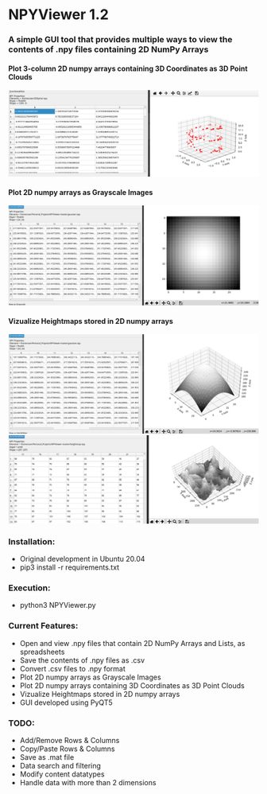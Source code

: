 
# NPYViewer 1.2
###  A simple GUI tool that provides multiple ways to view the contents of .npy files containing 2D NumPy Arrays 

#### Plot 3-column 2D numpy arrays containing 3D Coordinates as 3D Point Clouds
![screenshot](screenshots/ScreenShot1.png)
#### Plot 2D numpy arrays as Grayscale Images
![screenshot](screenshots/ScreenShot2.png)
#### Vizualize Heightmaps stored in 2D numpy arrays
![screenshot](screenshots/ScreenShot3.png) 
![screenshot](screenshots/ScreenShot4.png)



### Installation:
* Original development in Ubuntu 20.04
* pip3 install -r requirements.txt


### Execution:
* python3 NPYViewer.py


### Current Features:
* Open and view .npy files that contain 2D NumPy Arrays and Lists, as spreadsheets
* Save the contents of .npy files as .csv
* Convert .csv files to .npy format
* Plot 2D numpy arrays as Grayscale Images
* Plot 2D numpy arrays containing 3D Coordinates as 3D Point Clouds
* Vizualize Heightmaps stored in 2D numpy arrays
* GUI developed using PyQT5


### TODO:
* Add/Remove Rows & Columns
* Copy/Paste Rows & Columns
* Save as .mat file
* Data search and filtering
* Modify content datatypes
* Handle data with more than 2 dimensions
